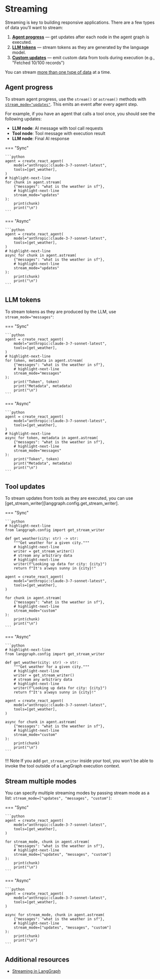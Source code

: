# Streaming

Streaming is key to building responsive applications. There are a few types of data you’ll want to stream:

1. [**Agent progress**](#agent-progress) — get updates after each node in the agent graph is executed.
2. [**LLM tokens**](#llm-tokens) — stream tokens as they are generated by the language model.
3. [**Custom updates**](#tool-updates) — emit custom data from tools during execution (e.g., "Fetched 10/100 records")

You can stream [more than one type of data](#stream-everything) at a time. 

## Agent progress

To stream agent progress, use the `stream()` or `astream()` methods with [`stream_mode="updates"`](https://langchain-ai.github.io/langgraph/how-tos/streaming/#updates). This emits an event after every agent step.

For example, if you have an agent that calls a tool once, you should see the following updates:

* **LLM node**: AI message with tool call requests
* **Tool node**: Tool message with execution result
* **LLM node**: Final AI response

=== "Sync"

    ```python
    agent = create_react_agent(
        model="anthropic:claude-3-7-sonnet-latest",
        tools=[get_weather],
    )
    # highlight-next-line
    for chunk in agent.stream(
        {"messages": "what is the weather in sf"},
        # highlight-next-line
        stream_mode="updates"
    ):
        print(chunk)
        print("\n")
    ```

=== "Async"

    ```python
    agent = create_react_agent(
        model="anthropic:claude-3-7-sonnet-latest",
        tools=[get_weather],
    )
    # highlight-next-line
    async for chunk in agent.astream(
        {"messages": "what is the weather in sf"},
        # highlight-next-line
        stream_mode="updates"
    ):
        print(chunk)
        print("\n")
    ```

## LLM tokens

To stream tokens as they are produced by the LLM, use `stream_mode="messages"`:

=== "Sync"

    ```python
    agent = create_react_agent(
        model="anthropic:claude-3-7-sonnet-latest",
        tools=[get_weather],
    )
    # highlight-next-line
    for token, metadata in agent.stream(
        {"messages": "what is the weather in sf"},
        # highlight-next-line
        stream_mode="messages"
    ):
        print("Token", token)
        print("Metadata", metadata)
        print("\n")
    ```

=== "Async"

    ```python
    agent = create_react_agent(
        model="anthropic:claude-3-7-sonnet-latest",
        tools=[get_weather],
    )
    # highlight-next-line
    async for token, metadata in agent.astream(
        {"messages": "what is the weather in sf"},
        # highlight-next-line
        stream_mode="messages"
    ):
        print("Token", token)
        print("Metadata", metadata)
        print("\n")
    ```

## Tool updates

To stream updates from tools as they are executed, you can use [get_stream_writer][langgraph.config.get_stream_writer].

=== "Sync"

    ```python
    # highlight-next-line
    from langgraph.config import get_stream_writer

    def get_weather(city: str) -> str:
        """Get weather for a given city."""
        # highlight-next-line
        writer = get_stream_writer()
        # stream any arbitrary data
        # highlight-next-line
        writer(f"Looking up data for city: {city}")
        return f"It's always sunny in {city}!"

    agent = create_react_agent(
        model="anthropic:claude-3-7-sonnet-latest",
        tools=[get_weather],
    )

    for chunk in agent.stream(
        {"messages": "what is the weather in sf"},
        # highlight-next-line
        stream_mode="custom"
    ):
        print(chunk)
        print("\n")
    ```

=== "Async"

    ```python
    # highlight-next-line
    from langgraph.config import get_stream_writer

    def get_weather(city: str) -> str:
        """Get weather for a given city."""
        # highlight-next-line
        writer = get_stream_writer()
        # stream any arbitrary data
        # highlight-next-line
        writer(f"Looking up data for city: {city}")
        return f"It's always sunny in {city}!"

    agent = create_react_agent(
        model="anthropic:claude-3-7-sonnet-latest",
        tools=[get_weather],
    )

    async for chunk in agent.astream(
        {"messages": "what is the weather in sf"},
        # highlight-next-line
        stream_mode="custom"
    ):
        print(chunk)
        print("\n")
    ```

!!! Note
    If you add `get_stream_writer` inside your tool, you won't be able to invoke the tool outside of a LangGraph execution context. 

## Stream multiple modes

You can specify multiple streaming modes by passing stream mode as a list: `stream_mode=["updates", "messages", "custom"]`:

=== "Sync"

    ```python
    agent = create_react_agent(
        model="anthropic:claude-3-7-sonnet-latest",
        tools=[get_weather],
    )

    for stream_mode, chunk in agent.stream(
        {"messages": "what is the weather in sf"},
        # highlight-next-line
        stream_mode=["updates", "messages", "custom"]
    ):
        print(chunk)
        print("\n")
    ```

=== "Async"

    ```python
    agent = create_react_agent(
        model="anthropic:claude-3-7-sonnet-latest",
        tools=[get_weather],
    )

    async for stream_mode, chunk in agent.astream(
        {"messages": "what is the weather in sf"},
        # highlight-next-line
        stream_mode=["updates", "messages", "custom"]
    ):
        print(chunk)
        print("\n")
    ```

## Additional resources

* [Streaming in LangGraph](https://langchain-ai.github.io/langgraph/how-tos/streaming)
